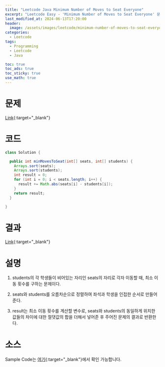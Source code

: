 ```yaml
---
title: "Leetcode Java Minimum Number of Moves to Seat Everyone"
excerpt: "Leetcode Easy - 'Minimum Number of Moves to Seat Everyone' 문제 Java 풀이"
last_modified_at: 2024-06-13T17:20:00
header:
  image: /assets/images/leetcode/minimum-number-of-moves-to-seat-everyone.png
categories:
  - Leetcode
tags:
  - Programming
  - Leetcode
  - Java

toc: true
toc_ads: true
toc_sticky: true
use_math: true
---
```

# 문제
[Link](https://leetcode.com/problems/minimum-number-of-moves-to-seat-everyone/){:target="_blank"}

# 코드
```java
class Solution {

  public int minMovesToSeat(int[] seats, int[] students) {
    Arrays.sort(seats);
    Arrays.sort(students);
    int result = 0;
    for (int i = 0; i < seats.length; i++) {
      result += Math.abs(seats[i] - students[i]);
    }
    return result;
  }

}
```

# 결과
[Link](https://leetcode.com/problems/minimum-number-of-moves-to-seat-everyone/submissions/1286834289/){:target="_blank"}

# 설명
1. students의 각 학생들이 비어있는 자리인 seats의 자리로 각자 이동할 때, 최소 이동 횟수를 구하는 문제이다.

2. seats와 students를 오름차순으로 정렬하여 좌석과 학생을 인접한 순서로 만들어준다.

3. result는 최소 이동 횟수를 계산할 변수로, seats와 students의 동일하게 위치한 값들의 차이에 대한 절댓값의 합을 더해서 넣어준 후 주어진 문제의 결과로 반환한다.

# 소스
Sample Code는 [여기](https://github.com/GracefulSoul/leetcode/blob/master/src/main/java/gracefulsoul/problems/MinimumNumberOfMovesToSeatEveryone.java){:target="_blank"}에서 확인 가능합니다.